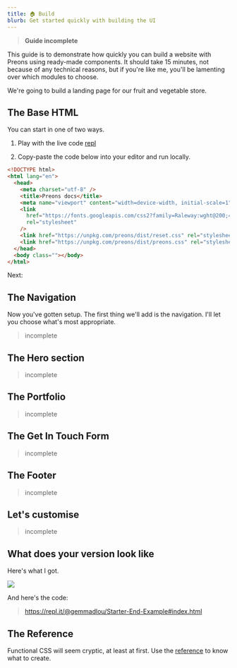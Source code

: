 ```yaml
---
title: 🏠 Build
blurb: Get started quickly with building the UI
---
```


> **Guide incomplete**

This guide is to demonstrate how quickly you can build a website with Preons using ready-made components. It should take 15 minutes, not because of any technical reasons, but if you're like me, you'll be lamenting over which modules to choose.

We're going to build a landing page for our fruit and vegetable store.

## The Base HTML

You can start in one of two ways.

1. Play with the live code [repl](https://repl.it/@gemmadlou/Starter#index.html)

2. Copy-paste the code below into your editor and run locally.

```html
<!DOCTYPE html>
<html lang="en">
  <head>
    <meta charset="utf-8" />
    <title>Preons docs</title>
    <meta name="viewport" content="width=device-width, initial-scale=1" />
    <link
      href="https://fonts.googleapis.com/css2?family=Raleway:wght@200;400;500;600;700&display=swap"
      rel="stylesheet"
    />
    <link href="https://unpkg.com/preons/dist/reset.css" rel="stylesheet" />
    <link href="https://unpkg.com/preons/dist/preons.css" rel="stylesheet" />
  </head>
  <body class=""></body>
</html>
```

Next:

## The Navigation

Now you've gotten setup. The first thing we'll add is the navigation. I'll let you choose what's most appropriate.

> incomplete

## The Hero section

> incomplete

## The Portfolio

> incomplete

## The Get In Touch Form

> incomplete

## The Footer

> incomplete

## Let's customise

> incomplete

## What does your version look like

Here's what I got.

![](/images/quick-make.jpg#boxed)

And here's the code:

> https://repl.it/@gemmadlou/Starter-End-Example#index.html

## The Reference

Functional CSS will seem cryptic, at least at first. Use the [reference](/search) to know what to create.
